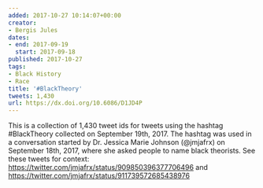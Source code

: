 ```yaml
---
added: 2017-10-27 10:14:07+00:00
creator:
- Bergis Jules
dates:
- end: 2017-09-19
  start: 2017-09-18
published: 2017-10-27
tags:
- Black History
- Race
title: '#BlackTheory'
tweets: 1,430
url: https://dx.doi.org/10.6086/D1JD4P
---
```


This is a collection of 1,430 tweet ids for tweets using the hashtag #BlackTheory collected on September 19th, 2017. The hashtag was used in a conversation started by Dr. Jessica Marie Johnson (@jmjafrx) on September 18th, 2017, where she asked people to name black theorists. See these tweets for context: https://twitter.com/jmjafrx/status/909850396377706496 and https://twitter.com/jmjafrx/status/911739572685438976
